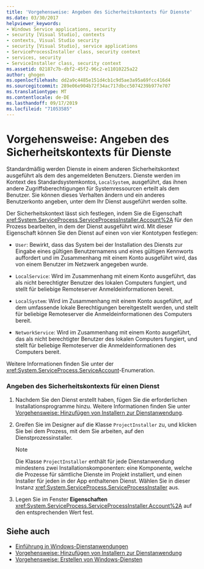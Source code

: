 ```yaml
---
title: 'Vorgehensweise: Angeben des Sicherheitskontexts für Dienste'
ms.date: 03/30/2017
helpviewer_keywords:
- Windows Service applications, security
- security [Visual Studio], contexts
- contexts, Visual Studio security
- security [Visual Studio], service applications
- ServiceProcessInstaller class, security context
- services, security
- ServiceInstaller class, security context
ms.assetid: 02187c7b-dbf2-45f2-96c2-e11010225a22
author: ghogen
ms.openlocfilehash: dd2a9c4485e151d4cb1c9d5ae3a95a69fcc416d4
ms.sourcegitcommit: 289e06e904b72f34ac717dbcc5074239b977e707
ms.translationtype: MT
ms.contentlocale: de-DE
ms.lasthandoff: 09/17/2019
ms.locfileid: "71053585"
---
```

# <a name="how-to-specify-the-security-context-for-services"></a>Vorgehensweise: Angeben des Sicherheitskontexts für Dienste
Standardmäßig werden Dienste in einem anderen Sicherheitskontext ausgeführt als dem des angemeldeten Benutzers. Dienste werden im Kontext des Standardsystemkontos, `LocalSystem`, ausgeführt, das ihnen andere Zugriffsberechtigungen für Systemressourcen erteilt als dem Benutzer. Sie können dieses Verhalten ändern und ein anderes Benutzerkonto angeben, unter dem Ihr Dienst ausgeführt werden sollte.  
  
 Der Sicherheitskontext lässt sich festlegen, indem Sie die Eigenschaft <xref:System.ServiceProcess.ServiceProcessInstaller.Account%2A> für den Prozess bearbeiten, in dem der Dienst ausgeführt wird. Mit dieser Eigenschaft können Sie den Dienst auf einen von vier Kontotypen festlegen:  
  
- `User`: Bewirkt, dass das System bei der Installation des Diensts zur Eingabe eines gültigen Benutzernamens und eines gültigen Kennworts auffordert und im Zusammenhang mit einem Konto ausgeführt wird, das von einem Benutzer im Netzwerk angegeben wurde.  
  
- `LocalService`: Wird im Zusammenhang mit einem Konto ausgeführt, das als nicht berechtigter Benutzer des lokalen Computers fungiert, und stellt für beliebige Remoteserver Anmeldeinformationen bereit.  
  
- `LocalSystem`: Wird im Zusammenhang mit einem Konto ausgeführt, auf dem umfassende lokale Berechtigungen bereitgestellt werden, und stellt für beliebige Remoteserver die Anmeldeinformationen des Computers bereit.  
  
- `NetworkService`: Wird im Zusammenhang mit einem Konto ausgeführt, das als nicht berechtigter Benutzer des lokalen Computers fungiert, und stellt für beliebige Remoteserver die Anmeldeinformationen des Computers bereit.  
  
 Weitere Informationen finden Sie unter der <xref:System.ServiceProcess.ServiceAccount>-Enumeration.  
  
### <a name="to-specify-the-security-context-for-a-service"></a>Angeben des Sicherheitskontexts für einen Dienst  
  
1. Nachdem Sie den Dienst erstellt haben, fügen Sie die erforderlichen Installationsprogramme hinzu. Weitere Informationen finden Sie unter [Vorgehensweise: Hinzufügen von Installern zur Dienstanwendung](how-to-add-installers-to-your-service-application.md).  
  
2. Greifen Sie im Designer auf die Klasse `ProjectInstaller` zu, und klicken Sie bei dem Prozess, mit dem Sie arbeiten, auf den Dienstprozessinstaller.  
  
    > [!NOTE]
    > Die Klasse `ProjectInstaller` enthält für jede Dienstanwendung mindestens zwei Installationskomponenten: eine Komponente, welche die Prozesse für sämtliche Dienste im Projekt installiert, und einen Installer für jeden in der App enthaltenen Dienst. Wählen Sie in dieser Instanz <xref:System.ServiceProcess.ServiceProcessInstaller> aus.  
  
3. Legen Sie im Fenster **Eigenschaften** <xref:System.ServiceProcess.ServiceProcessInstaller.Account%2A> auf den entsprechenden Wert fest.  
  
## <a name="see-also"></a>Siehe auch

- [Einführung in Windows-Dienstanwendungen](introduction-to-windows-service-applications.md)
- [Vorgehensweise: Hinzufügen von Installern zur Dienstanwendung](how-to-add-installers-to-your-service-application.md)
- [Vorgehensweise: Erstellen von Windows-Diensten](how-to-create-windows-services.md)

